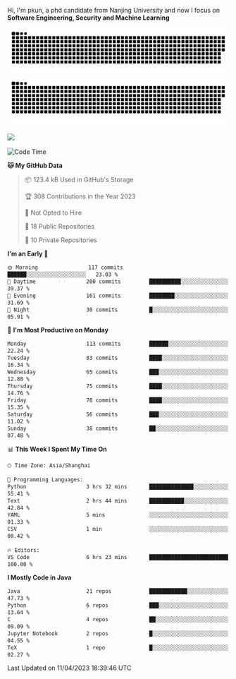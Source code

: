 Hi, I'm pkun, a phd candidate from Nanjing University and now I focus on **Software Engineering, Security and Machine Learning**

![GitHub Snake Light](https://github.com/pppppkun/pppppkun/blob/output/github-snake.svg#gh-light-mode-only)
![GitHub Snake dark](https://github.com/pppppkun/pppppkun/blob/output/github-snake-dark.svg#gh-dark-mode-only)

![](https://komarev.com/ghpvc/?username=pppppkun)
<!--START_SECTION:waka-->
![Code Time](http://img.shields.io/badge/Code%20Time-1%2C721%20hrs%2050%20mins-blue)

**🐱 My GitHub Data** 

> 📦 123.4 kB Used in GitHub's Storage 
 > 
> 🏆 308 Contributions in the Year 2023
 > 
> 🚫 Not Opted to Hire
 > 
> 📜 18 Public Repositories 
 > 
> 🔑 10 Private Repositories 
 > 
**I'm an Early 🐤** 

```text
🌞 Morning                117 commits         ██████░░░░░░░░░░░░░░░░░░░   23.03 % 
🌆 Daytime                200 commits         ██████████░░░░░░░░░░░░░░░   39.37 % 
🌃 Evening                161 commits         ████████░░░░░░░░░░░░░░░░░   31.69 % 
🌙 Night                  30 commits          █░░░░░░░░░░░░░░░░░░░░░░░░   05.91 % 
```
📅 **I'm Most Productive on Monday** 

```text
Monday                   113 commits         ██████░░░░░░░░░░░░░░░░░░░   22.24 % 
Tuesday                  83 commits          ████░░░░░░░░░░░░░░░░░░░░░   16.34 % 
Wednesday                65 commits          ███░░░░░░░░░░░░░░░░░░░░░░   12.80 % 
Thursday                 75 commits          ████░░░░░░░░░░░░░░░░░░░░░   14.76 % 
Friday                   78 commits          ████░░░░░░░░░░░░░░░░░░░░░   15.35 % 
Saturday                 56 commits          ███░░░░░░░░░░░░░░░░░░░░░░   11.02 % 
Sunday                   38 commits          ██░░░░░░░░░░░░░░░░░░░░░░░   07.48 % 
```


📊 **This Week I Spent My Time On** 

```text
🕑︎ Time Zone: Asia/Shanghai

💬 Programming Languages: 
Python                   3 hrs 32 mins       ██████████████░░░░░░░░░░░   55.41 % 
Text                     2 hrs 44 mins       ███████████░░░░░░░░░░░░░░   42.84 % 
YAML                     5 mins              ░░░░░░░░░░░░░░░░░░░░░░░░░   01.33 % 
CSV                      1 min               ░░░░░░░░░░░░░░░░░░░░░░░░░   00.42 % 

🔥 Editors: 
VS Code                  6 hrs 23 mins       █████████████████████████   100.00 % 
```

**I Mostly Code in Java** 

```text
Java                     21 repos            ████████████░░░░░░░░░░░░░   47.73 % 
Python                   6 repos             ███░░░░░░░░░░░░░░░░░░░░░░   13.64 % 
C                        4 repos             ██░░░░░░░░░░░░░░░░░░░░░░░   09.09 % 
Jupyter Notebook         2 repos             █░░░░░░░░░░░░░░░░░░░░░░░░   04.55 % 
TeX                      1 repo              █░░░░░░░░░░░░░░░░░░░░░░░░   02.27 % 
```




 Last Updated on 11/04/2023 18:39:46 UTC
<!--END_SECTION:waka-->
